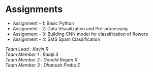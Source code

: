# Assignments
- Assignment - 1: Basic Python
- Assignment - 2: Data Visualization and Pre-processing
- Assignment - 3: Building CNN model for classification of flowers
- Assignment - 4: SMS Spam Classification

<i>
Team Lead : Kavin R <br>
Team Member 1 : Balaji S <br>
Team Member 2 : Donald Regan X <br>
Team Member 3 : Dhanush Prabu E <br>
</i>
